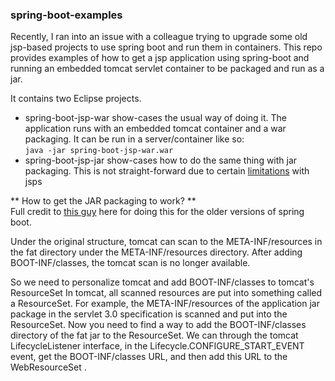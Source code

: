 ### spring-boot-examples
Recently, I ran into an issue with a colleague trying to upgrade some old jsp-based projects to use spring boot and run them in containers. This repo provides examples of how to get a jsp application using spring-boot and running an embedded tomcat servlet container to be packaged and run as a jar.

It contains two Eclipse projects.
- spring-boot-jsp-war show-cases the usual way of doing it. The application runs with an embedded tomcat container and a war packaging. It can be run in a server/container like so:  
`java -jar spring-boot-jsp-war.war
`
- spring-boot-jsp-jar show-cases how to do the same thing with jar packaging. This is not straight-forward due to certain [limitations][1] with jsps

** How to get the JAR packaging to work? **  
Full credit to [this guy][2] here for doing this for the older versions of spring boot.

Under the original structure, tomcat can scan to the META-INF/resources in the fat directory under the META-INF/resources directory. After adding BOOT-INF/classes, the tomcat scan is no longer available.  

So we need to personalize tomcat and add BOOT-INF/classes to tomcat's ResourceSet
In tomcat, all scanned resources are put into something called a ResourceSet. For example, the META-INF/resources of the application jar package in the servlet 3.0 specification is scanned and put into the ResourceSet. Now you need to find a way to add the BOOT-INF/classes directory of the fat jar to the ResourceSet. We can through the tomcat LifecycleListener interface, in the Lifecycle.CONFIGURE_START_EVENT event, get the BOOT-INF/classes URL, and then add this URL to the WebResourceSet .

[1]: https://docs.spring.io/spring-boot/docs/current/reference/html/boot-features-developing-web-applications.html#boot-features-jsp-limitations
[2]: http://hengyunabc.github.io/spring-boot-fat-jar-jsp-sample/
